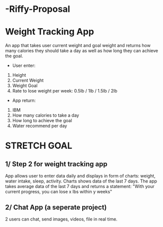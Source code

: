 # -Riffy-Proposal


# Weight Tracking App
An app that takes user current weight and goal weight and returns how many calories they should take a day as well as how long they can achieve the goal.

* User enter:
1. Height
2. Current Weight
3. Weight Goal
4. Rate to lose weight per week: 0.5lb / 1lb / 1.5lb / 2lb

 * App return:
 1. IBM
 2. How many calories to take a day
 3. How long to achieve the goal
 4. Water recommend per day
 
 
# STRETCH GOAL 

## 1/ Step 2 for weight tracking app
App allows user to enter data daily and displays in form of charts: weight, water intake, sleep, activity.
Charts shows data of the last 7 days. The app takes average data of the last 7 days and returns a statement: 
"With your current progress, you can lose x lbs within y weeks"

## 2/ Chat App (a seperate project)
2 users can chat, send images, videos, file in real time.
